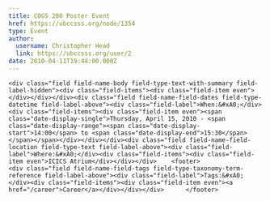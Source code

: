 ```yaml
---
title: COGS 200 Poster Event 
href: https://ubccsss.org/node/1354
type: Event
author:
  username: Christopher Head
  link: https://ubccsss.org/user/2
date: 2010-04-11T19:44:00.000Z
---
```



    <div class="field field-name-body field-type-text-with-summary field-label-hidden"><div class="field-items"><div class="field-item even"></div></div></div><div class="field field-name-field-dates field-type-datetime field-label-above"><div class="field-label">When:&#xA0;</div><div class="field-items"><div class="field-item even"><span class="date-display-single">Thursday, April 15, 2010 - <span class="date-display-range"><span class="date-display-start">14:00</span> to <span class="date-display-end">15:30</span></span></span></div></div></div><div class="field field-name-field-location field-type-text field-label-above"><div class="field-label">Where:&#xA0;</div><div class="field-items"><div class="field-item even">ICICS Atrium</div></div></div>    <footer>
    <div class="field field-name-field-tags field-type-taxonomy-term-reference field-label-above"><div class="field-label">Tags:&#xA0;</div><div class="field-items"><div class="field-item even"><a href="/career">Career</a></div></div></div>      </footer>
    